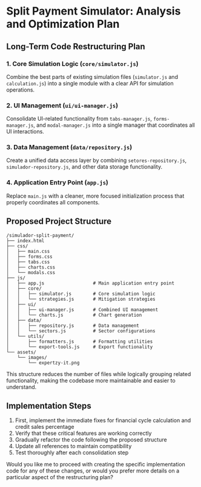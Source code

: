 # Split Payment Simulator: Analysis and Optimization Plan

## Long-Term Code Restructuring Plan

### 1. Core Simulation Logic (`core/simulator.js`)

Combine the best parts of existing simulation files (`simulator.js` and `calculation.js`) into a single module with a clear API for simulation operations.

### 2. UI Management (`ui/ui-manager.js`)

Consolidate UI-related functionality from `tabs-manager.js`, `forms-manager.js`, and `modal-manager.js` into a single manager that coordinates all UI interactions.

### 3. Data Management (`data/repository.js`)

Create a unified data access layer by combining `setores-repository.js`, `simulador-repository.js`, and other data storage functionality.

### 4. Application Entry Point (`app.js`)

Replace `main.js` with a cleaner, more focused initialization process that properly coordinates all components.

## Proposed Project Structure

```
/simulador-split-payment/
├── index.html
├── css/
│   ├── main.css
│   ├── forms.css
│   ├── tabs.css
│   ├── charts.css
│   └── modals.css
├── js/
│   ├── app.js                  # Main application entry point
│   ├── core/
│   │   ├── simulator.js        # Core simulation logic
│   │   └── strategies.js       # Mitigation strategies
│   ├── ui/
│   │   ├── ui-manager.js       # Combined UI management
│   │   └── charts.js           # Chart generation
│   ├── data/
│   │   ├── repository.js       # Data management
│   │   └── sectors.js          # Sector configurations
│   └── utils/
│       ├── formatters.js       # Formatting utilities
│       └── export-tools.js     # Export functionality
└── assets/
    └── images/
        └── expertzy-it.png
```

This structure reduces the number of files while logically grouping related functionality, making the codebase more maintainable and easier to understand.

## Implementation Steps

1. First, implement the immediate fixes for financial cycle calculation and credit sales percentage
2. Verify that these critical features are working correctly
3. Gradually refactor the code following the proposed structure
4. Update all references to maintain compatibility
5. Test thoroughly after each consolidation step

Would you like me to proceed with creating the specific implementation code for any of these changes, or would you prefer more details on a particular aspect of the restructuring plan?
